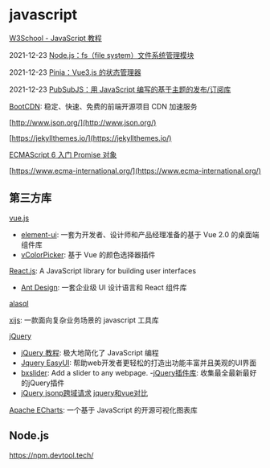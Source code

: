 # javascript

[W3School - JavaScript 教程](https://www.w3school.com.cn/js/index.asp)

2021-12-23 [Node.js：fs（file system）文件系统管理模块](https://pengshiyu.blog.csdn.net/article/details/122111586)

2021-12-23 [Pinia：Vue3.js 的状态管理器](https://pengshiyu.blog.csdn.net/article/details/122101558)

2021-12-23 [PubSubJS：用 JavaScript 编写的基于主题的发布/订阅库](https://pengshiyu.blog.csdn.net/article/details/122100104)

[BootCDN](https://www.bootcdn.cn/): 稳定、快速、免费的前端开源项目 CDN 加速服务

[http://www.json.org/](http://www.json.org/)

[https://jekyllthemes.io/](https://jekyllthemes.io/)

[ECMAScript 6 入门 Promise 对象](https://es6.ruanyifeng.com/#docs/promise)



[https://www.ecma-international.org/](https://www.ecma-international.org/)


## 第三方库

[vue.js](https://cn.vuejs.org/v2/guide/)

- [element-ui](https://element.eleme.cn/#/zh-CN/component/installation): 一套为开发者、设计师和产品经理准备的基于 Vue 2.0 的桌面端组件库
- [vColorPicker](http://vue-color-picker.rxshc.com/): 基于 Vue 的颜色选择器插件

[React.js](https://reactjs.org/): A JavaScript library for building user interfaces

- [Ant Design](https://ant.design/index-cn): 一套企业级 UI 设计语言和 React 组件库

[alasql](http://alasql.org/)

[xijs](http://h5.dooring.cn/xijs/): 一款面向复杂业务场景的 javascript 工具库

[jQuery](https://jquery.com/)
- [jQuery 教程](https://www.w3school.com.cn/jquery/index.asp): 极大地简化了 JavaScript 编程
- [Jquery EasyUI](https://www.jeasyui.net/): 帮助web开发者更轻松的打造出功能丰富并且美观的UI界面
- [bxslider](https://bxslider.com/): Add a slider to any webpage.
-[jQuery插件库](https://www.jq22.com/): 收集最全最新最好的jQuery插件
- [jQuery jsonp跨域请求](https://www.cnblogs.com/chiangchou/p/jsonp.html)
[jquery和vue对比](https://www.cnblogs.com/MR-YY/p/6898464.html)

[Apache ECharts](https://echarts.apache.org/zh/index.html): 一个基于 JavaScript 的开源可视化图表库

## Node.js

https://npm.devtool.tech/
